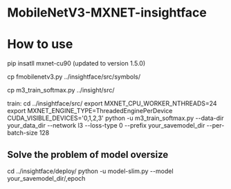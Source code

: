 # MobileNetV3-MXNET-insightface

How to use
==========
pip insatll mxnet-cu90     (updated to version 1.5.0)

cp fmobilenetv3.py ../insightface/src/symbols/

cp m3_train_softmax.py ../insight/src/

train:
cd ../insightface/src/
export MXNET_CPU_WORKER_NTHREADS=24
export MXNET_ENGINE_TYPE=ThreadedEnginePerDevice
CUDA_VISIBLE_DEVICES='0,1,2,3' python -u m3_train_softmax.py --data-dir your_data_dir --network l3 --loss-type 0 --prefix your_savemodel_dir --per-batch-size 128

Solve the problem of model oversize
---------------
cd ../insightface/deploy/
python -u model-slim.py --model your_savemodel_dir/,epoch
